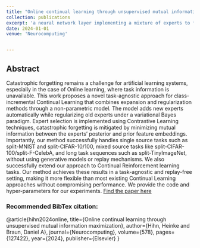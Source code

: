```yaml
---
title: "Online continual learning through unsupervised mutual information maximization"
collection: publications
excerpt: 'a neural network layer implementing a mixture of experts to facilitate continual learning'
date: 2024-01-01
venue: 'Neurocomputing'


---
```

## Abstract
Catastrophic forgetting remains a challenge for artificial learning systems, especially in the case of Online learning, where task information is unavailable. This work proposes a novel task-agnostic approach for class-incremental Continual Learning that combines expansion and regularization methods through a non-parametric model. The model adds new experts automatically while regularizing old experts under a variational Bayes paradigm. Expert selection is implemented using Contrastive Learning techniques, catastrophic forgetting is mitigated by minimizing mutual information between the experts’ posterior and prior feature embeddings. Importantly, our method successfully handles single source tasks such as split-MNIST and split-CIFAR-10/100, mixed source tasks like split-CIFAR-100/split-F-CelebA, and long task sequences such as split-TinyImageNet, without using generative models or replay mechanisms. We also successfully extend our approach to Continual Reinforcement learning tasks. Our method achieves these results in a task-agnostic and replay-free setting, making it more flexible than most existing Continual Learning approaches without compromising performance. We provide the code and hyper-parameters for our experiments.
[Find the paper here](https://www.sciencedirect.com/science/article/pii/S0925231224001930)

### Recommended BibTex citation: 
@article{hihn2024online,
  title={Online continual learning through unsupervised mutual information maximization},
  author={Hihn, Heinke and Braun, Daniel A},
  journal={Neurocomputing},
  volume={578},
  pages={127422},
  year={2024},
  publisher={Elsevier}
}
